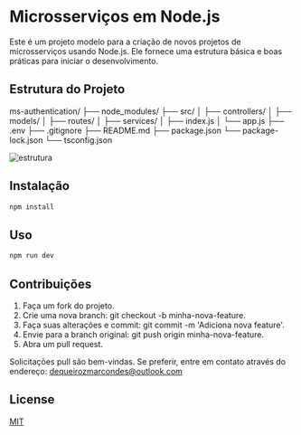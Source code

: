 # Microsserviços em Node.js

Este é um projeto modelo para a criação de novos projetos de microsserviços usando Node.js. Ele fornece uma estrutura básica e boas práticas para iniciar o desenvolvimento.

## Estrutura do Projeto

ms-authentication/
├── node_modules/
├── src/
│ ├── controllers/
│ ├── models/
│ ├── routes/
│ ├── services/
│ ├── index.js
│ └── app.js
├── .env
├── .gitignore
├── README.md
├── package.json
└── package-lock.json
└── tsconfig.json

![estrutura](https://github.com/dequeirozmarcondes/microservices/assets/160362828/4a24d39b-6ebb-4258-b518-c8849dbf74f2)

## Instalação

```bash
npm install
```

## Uso

```bash
npm run dev
```

## Contribuições

1. Faça um fork do projeto.
2. Crie uma nova branch: git checkout -b minha-nova-feature.
3. Faça suas alterações e commit: git commit -m 'Adiciona nova feature'.
4. Envie para a branch original: git push origin minha-nova-feature.
5. Abra um pull request.

Solicitações pull são bem-vindas. Se preferir, entre em contato através do endereço: dequeirozmarcondes@outlook.com

## License

[MIT](https://choosealicense.com/licenses/mit/)
